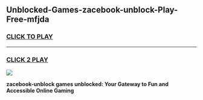 
## Unblocked-Games-zacebook-unblock-Play-Free-mfjda
<h3>
<a href="https://premium76.site?title=zacebook-unblock&ref=21A">CLICK TO PLAY</a></h3>
<hr>

<h3>
<a href="https://premium76.site?title=zacebook-unblock&ref=21A">CLICK 2 PLAY</a>
  
</h3>

<a href="https://premium76.site?title=zacebook-unblock&ref=21A"><img src="https://clearcache.store/games.png"></a>


**zacebook-unblock games unblocked: Your Gateway to Fun and Accessible Online Gaming**
